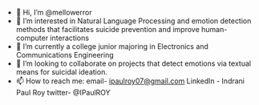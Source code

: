 - 👋 Hi, I’m @mellowerror
- 👀 I’m interested in Natural Language Processing and emotion detection methods that facilitates suicide prevention and improve human-computer interactions 
- 🌱 I’m currently a college junior majoring in Electronics and Communications Engineering
- 💞️ I’m looking to collaborate on projects that detect emotions via textual means for suicidal ideation.
- 📫 How to reach me: email- ipaulroy07@gmail.com LinkedIn - Indrani Paul Roy twitter- @IPaulROY

<!---
mellowerror/mellowerror is a ✨ special ✨ repository because its `README.md` (this file) appears on your GitHub profile.
You can click the Preview link to take a look at your changes.
--->
